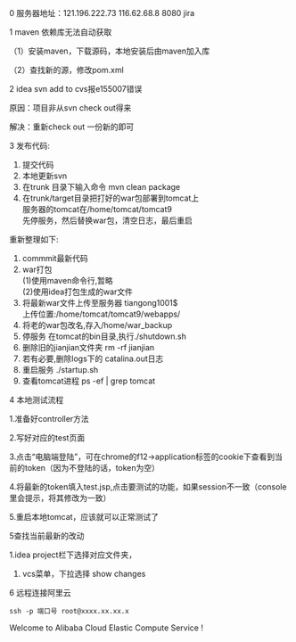 0 服务器地址：121.196.222.73   116.62.68.8 8080 jira

1 maven 依赖库无法自动获取

（1）安装maven，下载源码，本地安装后由maven加入库

（2）查找新的源，修改pom.xml

2 idea svn add to cvs报e155007错误

原因：项目非从svn check out得来

解决：重新check out 一份新的即可

3 发布代码:  
1. 提交代码  
2. 本地更新svn  
3. 在trunk 目录下输入命令 mvn clean package  
4. 在trunk/target目录把打好的war包部署到tomcat上  
服务器的tomcat在/home/tomcat/tomcat9  
先停服务，然后替换war包，清空日志，最后重启

重新整理如下:  
1. commmit最新代码  
2. war打包  
  \(1\)使用maven命令行,暂略  
  \(2\)使用idea打包生成的war文件  
3. 将最新war文件上传至服务器 tiangong1001$  
  上传位置:/home/tomcat/tomcat9/webapps/  
4. 将老的war包改名,存入/home/war\_backup  
5. 停服务 在tomcat的bin目录,执行./shutdown.sh  
6. 删除旧的jianjian文件夹 rm -rf jianjian  
7. 若有必要,删除logs下的 catalina.out日志  
8. 重启服务 ./startup.sh  
9. 查看tomcat进程 ps -ef \| grep tomcat

4 本地测试流程

1.准备好controller方法

2.写好对应的test页面

3.点击“电脑端登陆”，可在chrome的f12-&gt;application标签的cookie下查看到当前的token（因为不登陆的话，token为空）

4.将最新的token填入test.jsp,点击要测试的功能，如果session不一致（console里会提示，将其修改为一致）

5.重启本地tomcat，应该就可以正常测试了

5查找当前最新的改动

1.idea project栏下选择对应文件夹，

1. vcs菜单，下拉选择 show changes

6 远程连接阿里云

```
ssh -p 端口号 root@xxxx.xx.xx.x
```

Welcome to Alibaba Cloud Elastic Compute Service !

